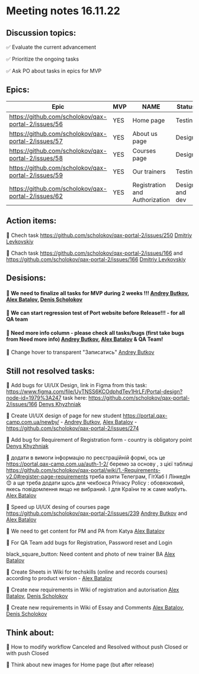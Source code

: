 # Meeting notes 16.11.22  

## Discussion topics:   

:white_check_mark: Evaluate the current advancement

:white_check_mark: Prioritize the ongoing tasks 

:white_check_mark: Ask PO about tasks in epics for MVP  

## Epics:  

| Epic                |    MVP  | NAME |Status |
|---------------------|---------|------|-------|   
|https://github.com/scholokov/qax-portal-2/issues/56 |YES| Home page| Testing|
|https://github.com/scholokov/qax-portal-2/issues/57|YES| About us page| Design |
|https://github.com/scholokov/qax-portal-2/issues/58|YES|Courses page |Design|
|https://github.com/scholokov/qax-portal-2/issues/59|YES| Our trainers|Testing|
|https://github.com/scholokov/qax-portal-2/issues/62|YES| Registration and Authorization|Design and dev| 

## Action items:   

:black_square_button: Chech task https://github.com/scholokov/qax-portal-2/issues/250  [Dmitriy Levkovskiy](https://github.com/dmitryylev)

:black_square_button: Chach task https://github.com/scholokov/qax-portal-2/issues/166 and https://github.com/scholokov/qax-portal-2/issues/166 [Dmitriy Levkovskiy](https://github.com/dmitryylev)


## Desisions: 

#### :black_square_button: We need to finalize all tasks for MVP during 2 weeks !!! [Andrey Butkov](https://github.com/ButKoff), [Alex Batalov](https://github.com/ABatalov), [Denis Scholokov](https://github.com/scholokov) 

#### :black_square_button: We can start regression test of Port website before Release!!! - for all QA team 

#### :black_square_button: Need more info column - please check all tasks/bugs (first take bugs from Need more info) [Andrey Butkov](https://github.com/ButKoff), [Alex Batalov](https://github.com/ABatalov) & QA Team! 

:black_square_button: Change hover to transparent "Записатись" [Andrey Butkov](https://github.com/ButKoff)


## Still not resolved tasks:  

:black_square_button: Add bugs for UI/UX Design, link in Figma from this task: https://www.figma.com/file/UyTNSS6KCOdphdTev1HrLF/Portal-design?node-id=1979%3A247 
task here: https://github.com/scholokov/qax-portal-2/issues/166 [Denys Khyzhniak](https://github.com/Xalep4ik) 

:black_square_button: Create UI/UX design of page for new student https://portal.qax-camp.com.ua/newby/ - [Andrey Butkov](https://github.com/ButKoff), [Alex Batalov](https://github.com/ABatalov) - https://github.com/scholokov/qax-portal-2/issues/274 

:black_square_button: Add bug for Requirement of Registration form - country is obligatory point  [Denys Khyzhniak](https://github.com/Xalep4ik)  

:black_square_button: додати в вимоги інформацію по реєстраційній формі, ось це https://portal.qax-camp.com.ua/auth-1-2/ беремо за основу , з цієї таблиці https://github.com/scholokov/qax-portal/wiki/1.-Requirements-v2.0#register-page-requirements треба взяти Телеграм, ГітХаб І ЛінкедІн :blush: а ще треба додати щось для чекбокса Privacy Policy : обовязковий, якесь повідомлення якщо не вибраний. І для Країни те ж саме мабуть. [Alex Batalov](https://github.com/ABatalov)  

:black_square_button: Speed up UI/UX desing of courses page https://github.com/scholokov/qax-portal-2/issues/239 [Andrey Butkov](https://github.com/ButKoff) and [Alex Batalov](https://github.com/ABatalov) 

:black_square_button: We need to get content for PM and PA from Katya  [Alex Batalov](https://github.com/ABatalov)  

:black_square_button: For QA Team add bugs for Registration, Password reset and Login  

black_square_button: Need content and photo of new trainer BA [Alex Batalov](https://github.com/ABatalov) 

:black_square_button: Create Sheets in Wiki for techskills (online and records courses) according to product version - [Alex Batalov](https://github.com/ABatalov) 

:black_square_button: Create new requirements in Wiki of registration and autorisation [Alex Batalov](https://github.com/ABatalov), [Denis Scholokov](https://github.com/scholokov) 

:black_square_button: Create new requirements in Wiki of Essay and Comments [Alex Batalov](https://github.com/ABatalov), [Denis Scholokov](https://github.com/scholokov) 

## Think about:    

:black_square_button: How to modify workflow Canceled and Resolved without push Closed or with push Closed  

:black_square_button: Think about new images for Home page (but after release) 
